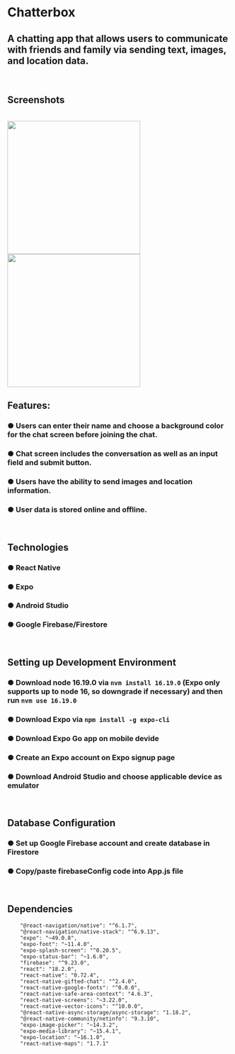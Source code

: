 # Chatterbox

## A chatting app that allows users to communicate with friends and family via sending text, images, and location data.

<br>

## Screenshots

<br>

<img src= "https://github.com/jlt717/Chat-App/assets/128320420/59299120-2e1d-4240-a178-9bf4f577ff29" width="300">
<img src= "https://github.com/jlt717/Chat-App/assets/128320420/89440eba-2564-43fd-9d2f-8037be7e59fe" width="300">



## Features:
### ● Users can enter their name and choose a background color for the chat screen before joining the chat.
### ● Chat screen includes the conversation as well as an input field and submit button.
### ● Users have the ability to send images and location information.
### ● User data is stored online and offline.

<br>

## Technologies
### ● React Native
### ● Expo
### ● Android Studio
### ● Google Firebase/Firestore

<br>

## Setting up Development Environment
### ● Download node 16.19.0 via `nvm install 16.19.0` (Expo only supports up to node 16, so downgrade if necessary) and then run `nvm use 16.19.0`
### ● Download Expo via `npm install -g expo-cli`
### ● Download Expo Go app on mobile devide
### ● Create an Expo account on Expo signup page
### ● Download Android Studio and choose applicable device as emulator

<br>

## Database Configuration
### ● Set up Google Firebase account and create database in Firestore
### ● Copy/paste firebaseConfig code into App.js file

<br>

## Dependencies
```
    "@react-navigation/native": "^6.1.7",
    "@react-navigation/native-stack": "^6.9.13",
    "expo": "~49.0.8",
    "expo-font": "~11.4.0",
    "expo-splash-screen": "^0.20.5",
    "expo-status-bar": "~1.6.0",
    "firebase": "^9.23.0",
    "react": "18.2.0",
    "react-native": "0.72.4",
    "react-native-gifted-chat": "^2.4.0",
    "react-native-google-fonts": "^0.0.0",
    "react-native-safe-area-context": "4.6.3",
    "react-native-screens": "~3.22.0",
    "react-native-vector-icons": "^10.0.0",
    "@react-native-async-storage/async-storage": "1.18.2",
    "@react-native-community/netinfo": "9.3.10",
    "expo-image-picker": "~14.3.2",
    "expo-media-library": "~15.4.1",
    "expo-location": "~16.1.0",
    "react-native-maps": "1.7.1"
```
